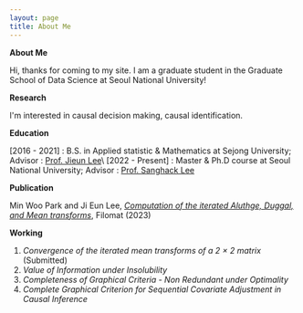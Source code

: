 ```yaml
---
layout: page
title: About Me
---
```


**About Me**

Hi, thanks for coming to my site. I am a graduate student in the Graduate School of Data Science at Seoul National University!

**Research**

I'm interested in causal decision making, causal identification.

**Education**

[2016 - 2021] : B.S. in Applied statistic & Mathematics at Sejong University; Advisor : [Prof. Jieun Lee](https://home.sejong.ac.kr/~jieunlee7/)\\
[2022 - Present] : Master & Ph.D course at Seoul National University; Advisor : [Prof. Sanghack Lee](https://www.sanghacklee.me/)

**Publication**

Min Woo Park and Ji Eun Lee, [*Computation of the iterated Aluthge, Duggal,
and Mean transforms*](https://doiserbia.nb.rs/Article.aspx?ID=0354-51802315843P), Filomat (2023)

**Working**

1. *Convergence of the iterated mean transforms of a 2 × 2 matrix* (Submitted)
2. *Value of Information under Insolubility*
3. *Completeness of Graphical Criteria - Non Redundant under Optimality* 
4. *Complete Graphical Criterion for Sequential Covariate Adjustment in Causal Inference*

